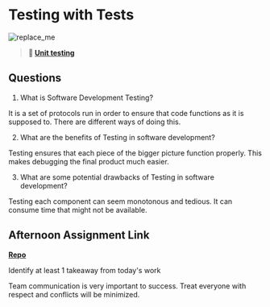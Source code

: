 # Testing with Tests

![replace_me](https://codeworks.blob.core.windows.net/public/assets/img/illustrations/placeholder.svg)

> **📖 [Unit testing](https://codeworksacademy.com/fs-student-guide/resources/wk8-9/03-Unit-Testing)**

## Questions

1. What is Software Development Testing?

It is a set of protocols run in order to ensure that code functions as it is supposed to. There are different ways of doing this.

2. What are the benefits of Testing in software development?

Testing ensures that each piece of the bigger picture function properly. This makes debugging the final product much easier.

3. What are some potential drawbacks of Testing in software development?

Testing each component can seem monotonous and tedious. It can consume time that might not be available.

## Afternoon Assignment Link

**[Repo](https://github.com/JacksonHagen/capstone)**

Identify at least 1 takeaway from today's work

Team communication is very important to success. Treat everyone with respect and conflicts will be minimized.